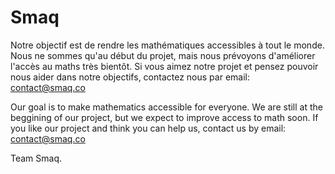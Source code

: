 # Smaq

Notre objectif est de rendre les mathématiques accessibles à tout le monde.
Nous ne sommes qu'au début du projet, mais nous prévoyons d'améliorer l'accès au maths très bientôt.
Si vous aimez notre projet et pensez pouvoir nous aider dans notre objectifs, contactez nous par email: contact@smaq.co

Our goal is to make mathematics accessible for everyone.
We are still at the beggining of our project, but we expect to improve access to math soon.
If you like our project and think you can help us, contact us by email: contact@smaq.co

Team Smaq.
